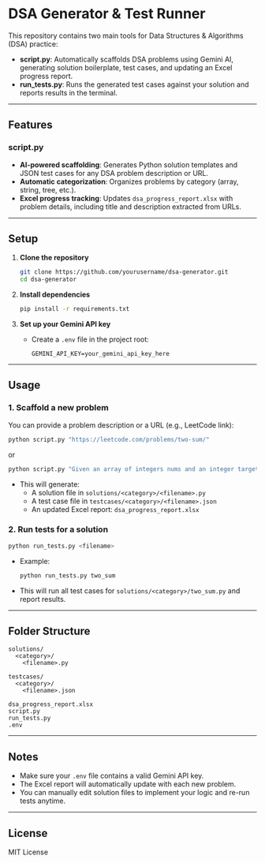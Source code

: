 # DSA Generator & Test Runner

This repository contains two main tools for Data Structures & Algorithms (DSA) practice:

- **script.py**: Automatically scaffolds DSA problems using Gemini AI, generating solution boilerplate, test cases, and updating an Excel progress report.
- **run_tests.py**: Runs the generated test cases against your solution and reports results in the terminal.

---

## Features

### script.py

- **AI-powered scaffolding**: Generates Python solution templates and JSON test cases for any DSA problem description or URL.
- **Automatic categorization**: Organizes problems by category (array, string, tree, etc.).
- **Excel progress tracking**: Updates `dsa_progress_report.xlsx` with problem details, including title and description extracted from URLs.
---

## Setup

1. **Clone the repository**

   ```sh
   git clone https://github.com/yourusername/dsa-generator.git
   cd dsa-generator
   ```

2. **Install dependencies**

   ```sh
   pip install -r requirements.txt
   ```

3. **Set up your Gemini API key**
   - Create a `.env` file in the project root:
     ```
     GEMINI_API_KEY=your_gemini_api_key_here
     ```

---

## Usage

### 1. Scaffold a new problem

You can provide a problem description or a URL (e.g., LeetCode link):

```sh
python script.py "https://leetcode.com/problems/two-sum/"
```

or

```sh
python script.py "Given an array of integers nums and an integer target, return indices of the two numbers such that they add up to target."
```

- This will generate:
  - A solution file in `solutions/<category>/<filename>.py`
  - A test case file in `testcases/<category>/<filename>.json`
  - An updated Excel report: `dsa_progress_report.xlsx`

### 2. Run tests for a solution

```sh
python run_tests.py <filename>
```

- Example:
  ```sh
  python run_tests.py two_sum
  ```
- This will run all test cases for `solutions/<category>/two_sum.py` and report results.

---

## Folder Structure

```
solutions/
  <category>/
    <filename>.py

testcases/
  <category>/
    <filename>.json

dsa_progress_report.xlsx
script.py
run_tests.py
.env
```

---

## Notes

- Make sure your `.env` file contains a valid Gemini API key.
- The Excel report will automatically update with each new problem.
- You can manually edit solution files to implement your logic and re-run tests anytime.

---

## License

MIT License
